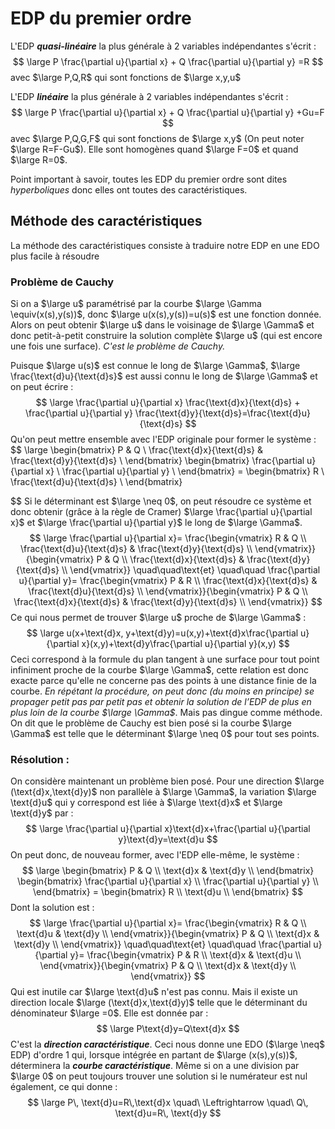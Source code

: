 # EDP du premier ordre

L'EDP ***quasi-linéaire*** la plus générale à 2 variables indépendantes s'écrit :
$$
\large P \frac{\partial u}{\partial x} + Q \frac{\partial u}{\partial y} =R
$$
avec $\large P,Q,R$ qui sont fonctions de $\large x,y,u$

L'EDP ***linéaire*** la plus générale à 2 variables indépendantes s'écrit :
$$
\large P \frac{\partial u}{\partial x} + Q \frac{\partial u}{\partial y} +Gu=F
$$
avec $\large P,Q,G,F$ qui sont fonctions de $\large x,y$ (On peut noter $\large R=F-Gu$). 
Elle sont homogènes quand $\large F=0$ et quand $\large R=0$.

Point important à savoir, toutes les EDP du premier ordre sont dites *hyperboliques* donc elles ont toutes des caractéristiques.

## Méthode des caractéristiques

La méthode des caractéristiques consiste à traduire notre EDP en une EDO plus facile à résoudre
### Problème de Cauchy

Si on a $\large u$ paramétrisé par la courbe $\large \Gamma \equiv(x(s),y(s))$, donc $\large u(x(s),y(s))=u(s)$ est une fonction donnée. Alors on peut obtenir $\large u$ dans le voisinage de $\large \Gamma$ et donc petit-à-petit construire la solution complète $\large u$ (qui est encore une fois une surface). *C'est le problème de Cauchy.*

Puisque $\large u(s)$ est connue le long de $\large \Gamma$, $\large \frac{\text{d}u}{\text{d}s}$ est aussi connu le long de $\large \Gamma$ et on peut écrire :
$$
\large \frac{\partial u}{\partial x} \frac{\text{d}x}{\text{d}s} + \frac{\partial u}{\partial y} \frac{\text{d}y}{\text{d}s}=\frac{\text{d}u}{\text{d}s}
$$
Qu'on peut mettre ensemble avec l'EDP originale pour former le système :
$$
\large \begin{bmatrix}
P & Q \\
\frac{\text{d}x}{\text{d}s} & \frac{\text{d}y}{\text{d}s} \\ 
\end{bmatrix}
\begin{bmatrix} \frac{\partial u}{\partial x} \\ \frac{\partial u}{\partial y} \\ \end{bmatrix}
= \begin{bmatrix} R \\ \frac{\text{d}u}{\text{d}s} \\ \end{bmatrix}

$$
Si le déterminant est $\large \neq 0$, on peut résoudre ce système et donc obtenir (grâce à la règle de Cramer) $\large \frac{\partial u}{\partial x}$ et $\large \frac{\partial u}{\partial y}$ le long de $\large \Gamma$. 
$$
\large \frac{\partial u}{\partial x}=
\frac{\begin{vmatrix}
R & Q \\
\frac{\text{d}u}{\text{d}s} & \frac{\text{d}y}{\text{d}s} \\ 
\end{vmatrix}}{\begin{vmatrix}
P & Q \\
\frac{\text{d}x}{\text{d}s} & \frac{\text{d}y}{\text{d}s} \\ 
\end{vmatrix}} \quad\quad\text{et} \quad\quad
\frac{\partial u}{\partial y}=
\frac{\begin{vmatrix}
P & R \\
\frac{\text{d}x}{\text{d}s} & \frac{\text{d}u}{\text{d}s} \\ 
\end{vmatrix}}{\begin{vmatrix}
P & Q \\
\frac{\text{d}x}{\text{d}s} & \frac{\text{d}y}{\text{d}s} \\ 
\end{vmatrix}}
$$
Ce qui nous permet de trouver $\large u$ proche de $\large \Gamma$ :
$$
\large u(x+\text{d}x, y+\text{d}y)=u(x,y)+\text{d}x\frac{\partial u}{\partial x}(x,y)+\text{d}y\frac{\partial u}{\partial y}(x,y)
$$
Ceci correspond à la formule du plan tangent à une surface pour tout point infiniment proche de la courbe $\large \Gamma$, cette relation est donc exacte parce qu'elle ne concerne pas des points à une distance finie de la courbe. *En répétant la procédure, on peut donc (du moins en principe) se propager petit pas par petit pas et obtenir la solution de l’EDP de plus en plus loin de la courbe $\large \Gamma$*. Mais pas dingue comme méthode. On dit que le problème de Cauchy est bien posé si la courbe $\large \Gamma$ est telle que le déterminant $\large \neq 0$ pour tout ses points.
### Résolution :

On considère maintenant un problème bien posé. Pour une direction $\large (\text{d}x,\text{d}y)$ non parallèle à $\large \Gamma$, la variation $\large \text{d}u$ qui y correspond est liée à $\large \text{d}x$ et $\large \text{d}y$ par :
$$
\large \frac{\partial u}{\partial x}\text{d}x+\frac{\partial u}{\partial y}\text{d}y=\text{d}u
$$
On peut donc, de nouveau former, avec l'EDP elle-même, le système :
$$
\large \begin{bmatrix}
P & Q \\
\text{d}x & \text{d}y \\ 
\end{bmatrix}
\begin{bmatrix} \frac{\partial u}{\partial x} \\ \frac{\partial u}{\partial y} \\ \end{bmatrix}
= \begin{bmatrix} R \\ \text{d}u \\ \end{bmatrix}
$$
Dont la solution est :
$$
\large \frac{\partial u}{\partial x}=
\frac{\begin{vmatrix}
R & Q \\
\text{d}u & \text{d}y \\ 
\end{vmatrix}}{\begin{vmatrix}
P & Q \\
\text{d}x & \text{d}y \\ 
\end{vmatrix}} \quad\quad\text{et} \quad\quad
\frac{\partial u}{\partial y}=
\frac{\begin{vmatrix}
P & R \\
\text{d}x & \text{d}u \\ 
\end{vmatrix}}{\begin{vmatrix}
P & Q \\
\text{d}x & \text{d}y \\ 
\end{vmatrix}}
$$
Qui est inutile car $\large \text{d}u$ n'est pas connu. Mais il existe un direction locale $\large (\text{d}x,\text{d}y)$ telle que le déterminant du dénominateur $\large =0$. Elle est donnée par :
$$
\large P\text{d}y=Q\text{d}x
$$
C'est la ***direction caractéristique***. Ceci nous donne une EDO ($\large \neq$ EDP) d'ordre 1 qui, lorsque intégrée en partant de $\large (x(s),y(s))$, déterminera la ***courbe caractéristique***. Même si on a une division par $\large 0$ on peut toujours trouver une solution si le numérateur est nul également, ce qui donne :
$$
\large P\, \text{d}u=R\,\text{d}x \quad\ \Leftrightarrow \quad\ Q\, \text{d}u=R\, \text{d}y
$$

